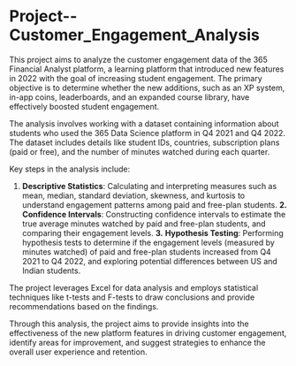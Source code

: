 # Project--Customer_Engagement_Analysis
This project aims to analyze the customer engagement data of the 365 Financial Analyst platform, a learning platform that introduced new features in 2022 with the goal of increasing student engagement. The primary objective is to determine whether the new additions, such as an XP system, in-app coins, leaderboards, and an expanded course library, have effectively boosted student engagement.

The analysis involves working with a dataset containing information about students who used the 365 Data Science platform in Q4 2021 and Q4 2022. The dataset includes details like student IDs, countries, subscription plans (paid or free), and the number of minutes watched during each quarter.

Key steps in the analysis include:

1. **Descriptive Statistics**: Calculating and interpreting measures such as mean, median, standard deviation, skewness, and kurtosis to understand engagement patterns among paid and free-plan students.
**2.** **Confidence Intervals**: Constructing confidence intervals to estimate the true average minutes watched by paid and free-plan students, and comparing their engagement levels.
**3.** **Hypothesis Testing**: Performing hypothesis tests to determine if the engagement levels (measured by minutes watched) of paid and free-plan students increased from Q4 2021 to Q4 2022, and exploring potential differences between US and Indian students.

The project leverages Excel for data analysis and employs statistical techniques like t-tests and F-tests to draw conclusions and provide recommendations based on the findings.

Through this analysis, the project aims to provide insights into the effectiveness of the new platform features in driving customer engagement, identify areas for improvement, and suggest strategies to enhance the overall user experience and retention.

